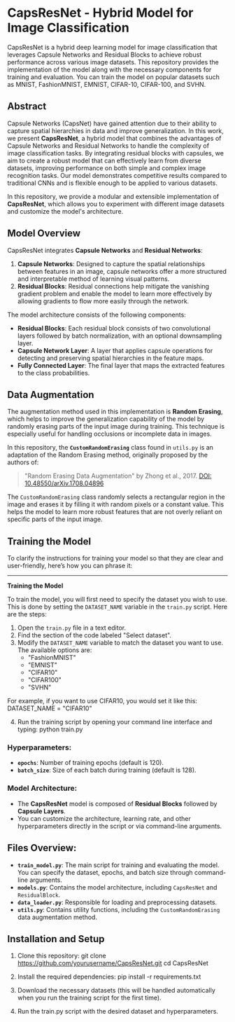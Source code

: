 # CapsResNet - Hybrid Model for Image Classification

CapsResNet is a hybrid deep learning model for image classification that leverages Capsule Networks and Residual Blocks to achieve robust performance across various image datasets. This repository provides the implementation of the model along with the necessary components for training and evaluation. You can train the model on popular datasets such as MNIST, FashionMNIST, EMNIST, CIFAR-10, CIFAR-100, and SVHN.

## Abstract
Capsule Networks (CapsNet) have gained attention due to their ability to capture spatial hierarchies in data and improve generalization. In this work, we present **CapsResNet**, a hybrid model that combines the advantages of Capsule Networks and Residual Networks to handle the complexity of image classification tasks. By integrating residual blocks with capsules, we aim to create a robust model that can effectively learn from diverse datasets, improving performance on both simple and complex image recognition tasks. Our model demonstrates competitive results compared to traditional CNNs and is flexible enough to be applied to various datasets. 

In this repository, we provide a modular and extensible implementation of **CapsResNet**, which allows you to experiment with different image datasets and customize the model's architecture.

## Model Overview

CapsResNet integrates **Capsule Networks** and **Residual Networks**:
1. **Capsule Networks**: Designed to capture the spatial relationships between features in an image, capsule networks offer a more structured and interpretable method of learning visual patterns.
2. **Residual Blocks**: Residual connections help mitigate the vanishing gradient problem and enable the model to learn more effectively by allowing gradients to flow more easily through the network.

The model architecture consists of the following components:
- **Residual Blocks**: Each residual block consists of two convolutional layers followed by batch normalization, with an optional downsampling layer.
- **Capsule Network Layer**: A layer that applies capsule operations for detecting and preserving spatial hierarchies in the feature maps.
- **Fully Connected Layer**: The final layer that maps the extracted features to the class probabilities.

## Data Augmentation

The augmentation method used in this implementation is **Random Erasing**, which helps to improve the generalization capability of the model by randomly erasing parts of the input image during training. This technique is especially useful for handling occlusions or incomplete data in images.

In this repository, the **`CustomRandomErasing`** class found in `utils.py` is an adaptation of the Random Erasing method, originally proposed by the authors of:

> "Random Erasing Data Augmentation" by Zhong et al., 2017. [DOI: 10.48550/arXiv.1708.04896](https://doi.org/10.48550/arXiv.1708.04896)

The `CustomRandomErasing` class randomly selects a rectangular region in the image and erases it by filling it with random pixels or a constant value. This helps the model to learn more robust features that are not overly reliant on specific parts of the input image.

## Training the Model
To clarify the instructions for training your model so that they are clear and user-friendly, here’s how you can phrase it:

---

**Training the Model**

To train the model, you will first need to specify the dataset you wish to use. This is done by setting the `DATASET_NAME` variable in the `train.py` script. Here are the steps:

1. Open the `train.py` file in a text editor.
2. Find the section of the code labeled "Select dataset".
3. Modify the `DATASET_NAME` variable to match the dataset you want to use. The available options are:
   - "FashionMNIST"
   - "EMNIST"
   - "CIFAR10"
   - "CIFAR100"
   - "SVHN"

For example, if you want to use CIFAR10, you would set it like this:
DATASET_NAME = "CIFAR10"

4. Run the training script by opening your command line interface and typing:
python train.py


### Hyperparameters:
- **`epochs`**: Number of training epochs (default is 120).
- **`batch_size`**: Size of each batch during training (default is 128).

### Model Architecture:
- The **CapsResNet** model is composed of **Residual Blocks** followed by **Capsule Layers**.
- You can customize the architecture, learning rate, and other hyperparameters directly in the script or via command-line arguments.

## Files Overview:
- **`train_model.py`**: The main script for training and evaluating the model. You can specify the dataset, epochs, and batch size through command-line arguments.
- **`models.py`**: Contains the model architecture, including `CapsResNet` and `ResidualBlock`.
- **`data_loader.py`**: Responsible for loading and preprocessing datasets.
- **`utils.py`**: Contains utility functions, including the `CustomRandomErasing` data augmentation method.

## Installation and Setup

1. Clone this repository:
   git clone https://github.com/yourusername/CapsResNet.git
   cd CapsResNet

2. Install the required dependencies:
   pip install -r requirements.txt

3. Download the necessary datasets (this will be handled automatically when you run the training script for the first time).

4. Run the train.py script with the desired dataset and hyperparameters.


